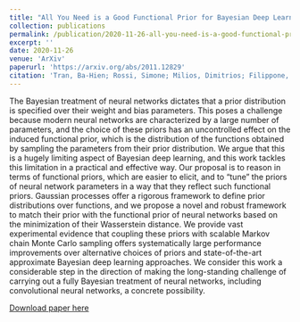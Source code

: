 ```yaml
---
title: "All You Need is a Good Functional Prior for Bayesian Deep Learning"
collection: publications
permalink: /publication/2020-11-26-all-you-need-is-a-good-functional-prior
excerpt: ''
date: 2020-11-26
venue: 'ArXiv'
paperurl: 'https://arxiv.org/abs/2011.12829'
citation: 'Tran, Ba-Hien; Rossi, Simone; Milios, Dimitrios; Filippone, Maurizio. &quot;All You Need is a Good Functional Prior for Bayesian Deep Learning.&quot; <i>arXiv preprint arXiv:2011.12829, 2020</i>.'
---
```

The Bayesian treatment of neural networks dictates that a prior distribution is specified over their weight and bias parameters. This poses a challenge because modern neural networks are characterized by a large number of parameters, and the choice of these priors has an uncontrolled effect on the induced functional prior, which is the distribution of the functions obtained by sampling the parameters from their prior distribution. We argue that this is a hugely limiting aspect of Bayesian deep learning, and this work tackles this limitation in a practical and effective way. Our proposal is to reason in terms of functional priors, which are easier to elicit, and to “tune” the priors of neural network parameters in a way that they reflect such functional priors. Gaussian processes offer a rigorous framework to define prior distributions over functions, and we propose a novel and robust framework to match their prior with the functional prior of neural networks based on the minimization of their Wasserstein distance. We provide vast experimental evidence that coupling these priors with scalable Markov chain Monte Carlo sampling offers systematically large performance improvements over alternative choices of priors and state-of-the-art approximate Bayesian deep learning approaches. We consider this work a considerable step in the direction of making the long-standing challenge of carrying out a fully Bayesian treatment of neural networks, including convolutional neural networks, a concrete possibility.

[Download paper here](https://arxiv.org/pdf/2011.12829.pdf)

<!-- Recommended citation: Tran, Ba-Hien et al. (2021). "Functional Priors for bayesian neural networks through wasserstein distance minimization to Gaussian processes." <i>ArXiv</i>. 1(1). -->